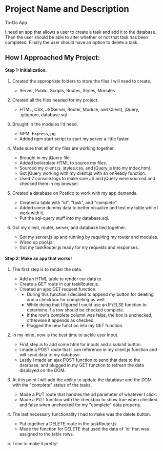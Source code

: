 # Project Name and Description

To-Do App

I need an app that allows a user to create a task and add it to the database. Then the user should be able to alter whether or not that task has been completed.  Finally the user should have an option to delete a task.

## How I Approached My Project:

#### Step 1: Initialization.

1. Created the appropriate folders to store the files I will need to create.
    - Server, Public, Scripts, Routes, Styles, Modules

2. Created all the files needed for my project.
    - HTML, CSS, JS(Server, Router, Module, and Client), jQuery, .gitignore, database.sql

3. Brought in the modules I'd need.
    - NPM, Express, pg
    - Added npm start script to start my server a little faster.

4. Made sure that all of my files are working together.
    - Brought in my jQuery file.
    - Added boilerplate HTML to source my files.
    - Sourced my client.js, styles.css, and jQuery.js into my index.html.
    - Got jQuery working with my client.js with an onReady function.
    - Used 2 console.logs to make sure JS and jQuery were sourced and checked them in my browser.

5. Created a database on Postico to work with my app demands.
    - Created a table with "id", "task", and "complete".
    - Added some dummy data to better visualize and test my table while I work with it.
    - Put the sql-query stuff into my database.sql.

6. Got my client, router, server, and database tied together.
    - Got my server.js up and running by requiring my router and modules.
    - Wired up pool.js.
    - Got my taskRouter.js ready for my requests and responses.


#### Step 2: Make an app that works!

1. The first step is to render the data.
    - Add an HTML table to render our data to.
    - Create a GET route in our taskRouter.js.
    - Created an ajax GET request function.
        * During this function I decided to append my button for deleting and a checkbox for completing as well.
        * While doing that I figured I could use an IF/ELSE function to determine if a row should be checked complete.
        * If the row's complete column was false, the box is unchecked, otherwise it appends as checked.
        * Plugged the new function into my GET function.

2. In my mind, now is the best time to tackle user input.
    - First step is to add some html for inputs and a submit button.
    - I made a POST route that I can reference in my client.js function and will send data to my database.
    - Lastly I made an ajax POST function to send that data to the database, and plugged in my GET function to refresh the data displayed on the DOM.

3. At this point I will add the ability to update the database and the DOM with the "complete" status of the tasks.
    - Made a PUT route that handles the :id parameter of whatever I click.
    - Made a PUT function with the checkbox to show true when checked and false when unchecked for my "complete" data property.

4. The last necessary functionality I had to make was the delete button.
    - Put together a DELETE route in the taskRouter.js.
    - Made the function for DELETE that used the data of 'id' that was assigned to the table rows.

5. Time to make it pretty!
        